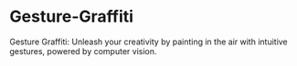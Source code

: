# Gesture-Graffiti
Gesture Graffiti: Unleash your creativity by painting in the air with intuitive gestures, powered by computer vision.
